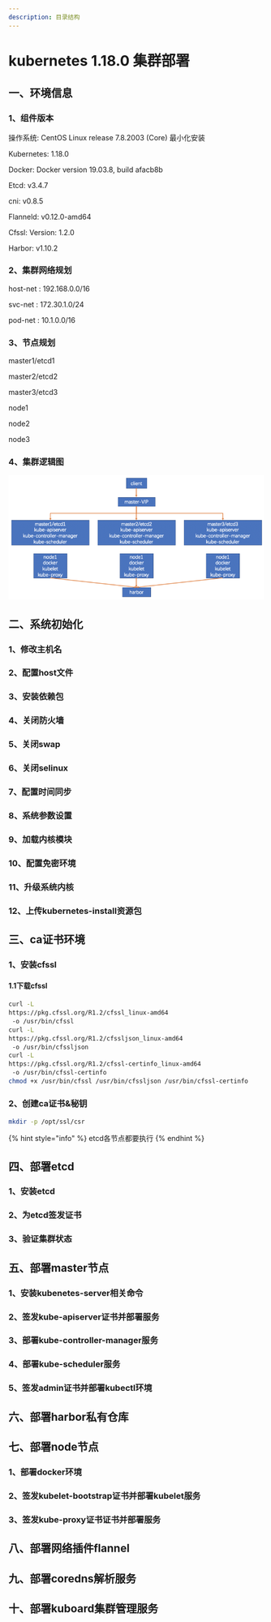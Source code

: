 ```yaml
---
description: 目录结构
---
```


# kubernetes 1.18.0 集群部署

## 一、环境信息

### 1、组件版本

操作系统: CentOS Linux release 7.8.2003 \(Core\) 最小化安装 

Kubernetes: 1.18.0 

Docker: Docker version 19.03.8, build afacb8b 

Etcd: v3.4.7 

cni: v0.8.5 

Flanneld: v0.12.0-amd64 

Cfssl: Version: 1.2.0 

Harbor: v1.10.2

### 2、集群网络规划

host-net : 192.168.0.0/16 

svc-net : 172.30.1.0/24

pod-net : 10.1.0.0/16 

### 3、节点规划

master1/etcd1

master2/etcd2

master3/etcd3

node1

node2

node3

### 4、集群逻辑图

![k8s&#x96C6;&#x7FA4;&#x903B;&#x8F91;&#x56FE;](.gitbook/assets/jie-ping-20200514-shang-wu-12.56.56.png)

## 二、系统初始化

### 1、修改主机名

### 2、配置host文件

### 3、安装依赖包

### 4、关闭防火墙

### 5、关闭swap

### 6、关闭selinux

### 7、配置时间同步

### 8、系统参数设置

### 9、加载内核模块

### 10、配置免密环境

### 11、升级系统内核

### 12、上传kubernetes-install资源包

## 三、ca证书环境

### 1、安装cfssl

#### 1.1下载cfssl

```bash
curl -L 
https://pkg.cfssl.org/R1.2/cfssl_linux-amd64
 -o /usr/bin/cfssl
curl -L 
https://pkg.cfssl.org/R1.2/cfssljson_linux-amd64
 -o /usr/bin/cfssljson
curl -L 
https://pkg.cfssl.org/R1.2/cfssl-certinfo_linux-amd64
 -o /usr/bin/cfssl-certinfo
chmod +x /usr/bin/cfssl /usr/bin/cfssljson /usr/bin/cfssl-certinfo
```

### 2、创建ca证书&秘钥

```bash
mkdir -p /opt/ssl/csr
```

{% hint style="info" %}
etcd各节点都要执行
{% endhint %}

## 四、部署etcd

### 1、安装etcd

### 2、为etcd签发证书

### 3、验证集群状态

## 五、部署master节点

### 1、安装kubenetes-server相关命令

### 2、签发kube-apiserver证书并部署服务

### 3、部署kube-controller-manager服务

### 4、部署kube-scheduler服务

### 5、签发admin证书并部署kubectl环境

## 六、部署harbor私有仓库

## 七、部署node节点

### 1、部署docker环境

### 2、签发kubelet-bootstrap证书并部署kubelet服务

### 3、签发kube-proxy证书证书并部署服务

## 八、部署网络插件flannel

## 九、部署coredns解析服务

## 十、部署kuboard集群管理服务





